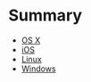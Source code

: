 # Summary

* [OS X](/content/OSX/index.md)
* [iOS](/content/iOS/index.md)
* [Linux](/content/Linux/index.md)
* [Windows](/content/Windows/index.md)
